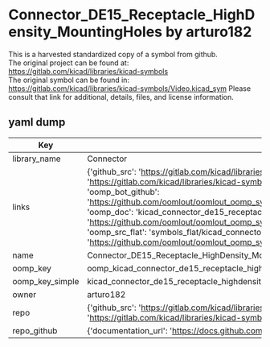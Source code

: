 # Connector_DE15_Receptacle_HighDensity_MountingHoles by arturo182  
This is a harvested standardized copy of a symbol from github.  
The original project can be found at:  
https://gitlab.com/kicad/libraries/kicad-symbols  
The original symbol can be found in:
https://gitlab.com/kicad/libraries/kicad-symbols/Video.kicad_sym
Please consult that link for additional, details, files, and license information.  
## yaml dump  
| Key | Value |  
| --- | --- |  
| library_name | Connector |  
| links | {'github_src': 'https://gitlab.com/kicad/libraries/kicad-symbols/Video.kicad_sym', 'github_src_repo': 'https://gitlab.com/kicad/libraries/kicad-symbols', 'oomp_bot': 'kicad_connector_de15_receptacle_highdensity_mountingholes/working', 'oomp_bot_github': 'https://github.com/oomlout/oomlout_oomp_symbol_bot/tree/main/kicad_connector_de15_receptacle_highdensity_mountingholes/working', 'oomp_doc': 'kicad_connector_de15_receptacle_highdensity_mountingholes/working', 'oomp_doc_github': 'https://github.com/oomlout/oomlout_oomp_symbol_doc/tree/main/kicad_connector_de15_receptacle_highdensity_mountingholes/working', 'oomp_src_flat': 'symbols_flat/kicad_connector_de15_receptacle_highdensity_mountingholes/working', 'oomp_src_flat_github': 'https://github.com/oomlout/oomlout_oomp_symbol_src/tree/main/kicad_connector_de15_receptacle_highdensity_mountingholes/working'} |  
| name | Connector_DE15_Receptacle_HighDensity_MountingHoles |  
| oomp_key | oomp_kicad_connector_de15_receptacle_highdensity_mountingholes |  
| oomp_key_simple | kicad_connector_de15_receptacle_highdensity_mountingholes |  
| owner | arturo182 |  
| repo | {'github_src': 'https://gitlab.com/kicad/libraries/kicad-symbols/Video.kicad_sym', 'name': 'libraries/kicad-symbols', 'owner': 'kicad', 'url': 'https://gitlab.com/kicad/libraries/kicad-symbols'} |  
| repo_github | {'documentation_url': 'https://docs.github.com/rest/repos/repos#get-a-repository', 'message': 'Not Found'} |  

